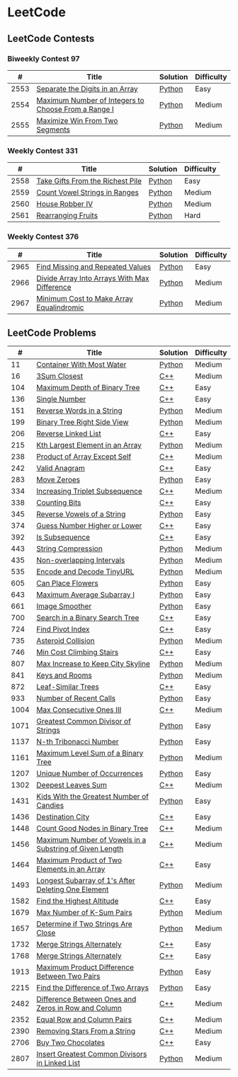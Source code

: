 LeetCode
========

## LeetCode Contests

### Biweekly Contest 97

| #   | Title                                           | Solution                                              | Difficulty |
| --- | ------------------------------------------------ | ----------------------------------------------------- | ---------- |
| 2553| [Separate the Digits in an Array](https://leetcode.com/contest/biweekly-contest-97/problems/separate-the-digits-in-an-array/) | [Python](/contests/biweekly-contest-97/problems/python/separate-the-digits-in-an-array.py) | Easy       |
| 2554| [Maximum Number of Integers to Choose From a Range I](https://leetcode.com/contest/biweekly-contest-97/problems/maximum-number-of-integers-to-choose-from-a-range-i/) | [Python](/contests/biweekly-contest-97/problems/python/maximum-number-of-integers-to-choose-from-a-range-i.py) | Medium     |
| 2555| [Maximize Win From Two Segments](https://leetcode.com/contest/biweekly-contest-97/problems/maximize-win-from-two-segments/) | [Python](/contests/biweekly-contest-97/problems/python/maximize-win-from-two-segments.py) | Medium     |

### Weekly Contest 331

| #   | Title                                           | Solution                                              | Difficulty |
| --- | ------------------------------------------------ | ----------------------------------------------------- | ---------- |
| 2558| [Take Gifts From the Richest Pile](https://leetcode.com/contest/weekly-contest-331/problems/take-gifts-from-the-richest-pile/) | [Python](/contests/weekly-contest-331/problems/python/take-gifts-from-the-richest-pile.py) | Easy       |
| 2559| [Count Vowel Strings in Ranges](https://leetcode.com/contest/weekly-contest-331/problems/count-vowel-strings-in-ranges/) | [Python](/contests/weekly-contest-331/problems/python/count-vowel-strings-in-ranges.py) | Medium     |
| 2560| [House Robber IV](https://leetcode.com/contest/weekly-contest-331/problems/house-robber-iv/) | [Python](/contests/weekly-contest-331/problems/python/house-robber-iv.py) | Medium     |
| 2561| [Rearranging Fruits](https://leetcode.com/contest/weekly-contest-331/problems/rearranging-fruits/) | [Python](/contests/weekly-contest-331/problems/python/rearranging-fruits.py) | Hard       |

### Weekly Contest 376

| #   | Title                                           | Solution                                              | Difficulty |
| --- | ------------------------------------------------ | ----------------------------------------------------- | ---------- |
| 2965| [Find Missing and Repeated Values](https://leetcode.com/contest/weekly-contest-376/problems/find-missing-and-repeated-values/) | [Python](/contests/weekly-contest-376/problems/python/find-missing-and-repeated-values.py) | Easy       |
| 2966| [Divide Array Into Arrays With Max Difference](https://leetcode.com/contest/weekly-contest-376/problems/divide-array-into-arrays-with-max-difference/) | [Python](/contests/weekly-contest-376/problems/python/divide-array-into-arrays-with-max-difference.py) | Medium     |
| 2967| [Minimum Cost to Make Array Equalindromic](https://leetcode.com/contest/weekly-contest-376/problems/minimum-cost-to-make-array-equalindromic/) | [Python](/contests/weekly-contest-376/problems/python/minimum-cost-to-make-array-equalindromic.py) | Medium     |


## LeetCode Problems

| # | Title | Solution | Difficulty |
|---| ----- | -------- | ---------- |
|11  |[Container With Most Water](https://leetcode.com/problems/container-with-most-water/) | [Python](/problems/python/container-with-most-water.py)|Medium|
|16  |[3Sum Closest](https://leetcode.com/problems/3sum-closest/) | [C++](/problems/cpp/3sum-closest.cpp)|Medium|
|104 |[Maximum Depth of Binary Tree](https://leetcode.com/problems/maximum-depth-of-binary-tree/) | [C++](/problems/cpp/maximum-depth-of-binary-tree.cpp)|Easy|
|136 |[Single Number](https://leetcode.com/problems/single-number/) | [C++](/problems/cpp/single-number.cpp)|Easy|
|151 |[Reverse Words in a String](https://leetcode.com/problems/reverse-words-in-a-string/) | [Python](/problems/python/reverse-words-in-a-string.py)|Medium|
|199 |[Binary Tree Right Side View](https://leetcode.com/problems/binary-tree-right-side-view/) | [Python](/problems/python/binary-tree-right-side-view.py)|Medium|
|206 |[Reverse Linked List](https://leetcode.com/problems/reverse-linked-list/) | [C++](/problems/cpp/reverse-linked-list.cpp)|Easy|
|215 |[Kth Largest Element in an Array](https://leetcode.com/problems/kth-largest-element-in-an-array/) | [Python](/problems/python/kth-largest-element-in-an-array.py)|Medium|
|238 |[Product of Array Except Self](https://leetcode.com/problems/product-of-array-except-self/) | [C++](/problems/cpp/product-of-array-except-self.cpp)|Medium|
|242 |[Valid Anagram](https://leetcode.com/problems/valid-anagram/) | [C++](/problems/cpp/valid-anagram.cpp)|Easy|
|283 |[Move Zeroes](https://leetcode.com/problems/move-zeroes/) | [Python](/problems/python/move-zeroes.py)|Easy|
|334 |[Increasing Triplet Subsequence](https://leetcode.com/problems/increasing-triplet-subsequence/) | [C++](/problems/cpp/increasing-triplet-subsequence.cpp)|Medium|
|338 |[Counting Bits](https://leetcode.com/problems/counting-bits/) | [C++](/problems/cpp/counting-bits.cpp)|Easy|
|345 |[Reverse Vowels of a String](https://leetcode.com/problems/reverse-vowels-of-a-string/) | [Python](/problems/python/reverse-vowels-of-a-string.py)|Easy|
|374 |[Guess Number Higher or Lower](https://leetcode.com/problems/guess-number-higher-or-lower/) | [C++](/problems/cpp/guess-number-higher-or-lower.cpp)|Easy|
|392 |[Is Subsequence](https://leetcode.com/problems/is-subsequence/) | [C++](/problems/cpp/is-subsequence.cpp)|Easy|
|443 |[String Compression](https://leetcode.com/problems/string-compression/) | [Python](/problems/python/string-compression.py)|Medium|
|435 |[Non-overlapping Intervals](https://leetcode.com/problems/non-overlapping-intervals/) | [Python](/problems/python/non-overlapping-intervals.py)|Medium|
|535 |[Encode and Decode TinyURL](https://leetcode.com/problems/encode-and-decode-tinyurl/) | [Python](/problems/python/encode-and-decode-tinyurl.py)|Medium|
|605 |[Can Place Flowers](https://leetcode.com/problems/can-place-flowers/) | [Python](/problems/python/can-place-flowers.py)|Easy|
|643 |[Maximum Average Subarray I](https://leetcode.com/problems/maximum-average-subarray-i/) | [Python](/problems/python/maximum-average-subarray-i.py)|Easy|
|661 |[Image Smoother](https://leetcode.com/problems/image-smoother/) | [Python](/problems/python/image-smoother.py)|Easy|
|700 |[Search in a Binary Search Tree](https://leetcode.com/problems/search-in-a-binary-search-tree/) | [C++](/problems/cpp/search-in-a-binary-search-tree.cpp)|Easy|
|724 |[Find Pivot Index](https://leetcode.com/problems/find-pivot-index/) | [C++](/problems/cpp/find-pivot-index.cpp)|Easy|
|735 |[Asteroid Collision](https://leetcode.com/problems/asteroid-collision/) | [Python](/problems/python/asteroid-collision.py)|Medium|
|746 |[Min Cost Climbing Stairs](https://leetcode.com/problems/min-cost-climbing-stairs/) | [C++](/problems/cpp/min-cost-climbing-stairs.cpp)|Easy|
|807 |[Max Increase to Keep City Skyline](https://leetcode.com/problems/max-increase-to-keep-city-skyline/) | [Python](/problems/python/max-increase-to-keep-city-skyline.py)|Medium|
|841 |[Keys and Rooms](https://leetcode.com/problems/keys-and-rooms/) | [Python](/problems/python/keys-and-rooms.py)|Medium|
|872 |[Leaf-Similar Trees](https://leetcode.com/problems/leaf-similar-trees/) | [C++](/problems/cpp/leaf-similar-trees.cpp)|Easy|
|933 |[Number of Recent Calls](https://leetcode.com/problems/number-of-recent-calls/) | [Python](/problems/python/number-of-recent-calls.py)|Easy|
|1004|[Max Consecutive Ones III](https://leetcode.com/problems/max-consecutive-ones-iii/) | [C++](/problems/python/max-consecutive-ones-iii.cpp)|Medium|
|1071|[Greatest Common Divisor of Strings](https://leetcode.com/problems/greatest-common-divisor-of-strings/) | [Python](/problems/python/greatest-common-divisor-of-strings.py)|Easy|
|1137|[N-th Tribonacci Number](https://leetcode.com/problems/n-th-tribonacci-number/) | [Python](/problems/python/n-th-tribonacci-number.py)|Easy|
|1161|[Maximum Level Sum of a Binary Tree](https://leetcode.com/problems/maximum-level-sum-of-a-binary-tree/) | [Python](/problems/python/maximum-level-sum-of-a-binary-tree.py)|Medium|
|1207|[Unique Number of Occurrences](https://leetcode.com/problems/unique-number-of-occurrences/) | [Python](/problems/python/unique-number-of-occurrences.py)|Easy|
|1302|[Deepest Leaves Sum](https://leetcode.com/problems/deepest-leaves-sum/) | [C++](/problems/cpp/deepest-leaves-sum.cpp)|Medium|
|1431|[Kids With the Greatest Number of Candies](https://leetcode.com/problems/kids-with-the-greatest-number-of-candies/) | [Python](/problems/python/kids-with-the-greatest-number-of-candies.py)|Easy|
|1436|[Destination City](https://leetcode.com/problems/destination-city/) | [C++](/problems/cpp/destination-city.cpp)|Easy|
|1448|[Count Good Nodes in Binary Tree](https://leetcode.com/problems/count-good-nodes-in-binary-tree/) | [C++](/problems/cpp/count-good-nodes-in-binary-tree.cpp)|Medium|
|1456|[Maximum Number of Vowels in a Substring of Given Length](https://leetcode.com/problems/maximum-number-of-vowels-in-a-substring-of-given-length/) | [C++](/problems/cpp/maximum-number-of-vowels-in-a-substring-of-given-length.cpp)|Medium|
|1464|[Maximum Product of Two Elements in an Array](https://leetcode.com/problems/maximum-product-of-two-elements-in-an-array/) | [C++](/problems/cpp/maximum-product-of-two-elements-in-an-array.cpp)|Easy|
|1493|[Longest Subarray of 1's After Deleting One Element](https://leetcode.com/problems/longest-subarray-of-1s-after-deleting-one-element/) | [Python](/problems/python/longest-subarray-of-1s-after-deleting-one-element.py)|Medium|
|1582|[Find the Highest Altitude](https://leetcode.com/problems/find-the-highest-altitude/) | [C++](/problems/cpp/find-the-highest-altitude.cpp)|Easy|
|1679|[Max Number of K-Sum Pairs](https://leetcode.com/problems/max-number-of-k-sum-pairs/) | [Python](/problems/python/max-number-of-k-sum-pairs.py)|Medium|
|1657|[Determine if Two Strings Are Close](https://leetcode.com/problems/determine-if-two-strings-are-close/) | [Python](/problems/python/determine-if-two-strings-are-close.py)|Medium|
|1732|[Merge Strings Alternately](https://leetcode.com/problems/merge-strings-alternately/) | [C++](/problems/cpp/merge-strings-alternately.cpp)|Easy|
|1768|[Merge Strings Alternately](https://leetcode.com/problems/merge-strings-alternately/) | [C++](/problems/cpp/merge-strings-alternately.cpp)|Easy|
|1913|[Maximum Product Difference Between Two Pairs](https://leetcode.com/problems/maximum-product-difference-between-two-pairs/) | [Python](/problems/python/maximum-product-difference-between-two-pairs.cpp)|Easy|
|2215|[Find the Difference of Two Arrays](https://leetcode.com/problems/find-the-difference-of-two-arrays/) | [Python](/problems/python/find-the-difference-of-two-arrays.py)|Easy|
|2482|[Difference Between Ones and Zeros in Row and Column](https://leetcode.com/problems/difference-between-ones-and-zeros-in-row-and-column/) | [C++](/problems/cpp/difference-between-ones-and-zeros-in-row-and-column.cpp)|Medium|
|2352|[Equal Row and Column Pairs](https://leetcode.com/problems/equal-row-and-column-pairs/) | [C++](/problems/cpp/equal-row-and-column-pairs.cpp)|Medium|
|2390|[Removing Stars From a String](https://leetcode.com/problems/removing-stars-from-a-string/) | [C++](/problems/cpp/removing-stars-from-a-string.cpp)|Medium|
|2706|[Buy Two Chocolates](https://leetcode.com/problems/buy-two-chocolates/) | [C++](/problems/cpp/buy-two-chocolates.py)|Easy|
|2807|[Insert Greatest Common Divisors in Linked List](https://leetcode.com/problems/insert-greatest-common-divisors-in-linked-list/) | [Python](/problems/python/insert-greatest-common-divisors-in-linked-list.py)|Medium|
